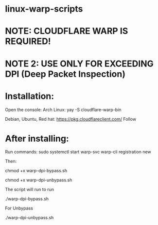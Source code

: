 # linux-warp-scripts
# NOTE: CLOUDFLARE WARP IS REQUIRED!
# NOTE 2: USE ONLY FOR EXCEEDING DPI (Deep Packet Inspection)

# Installation:
Open the console:
Arch Linux: yay -S cloudflare-warp-bin

Debian, Ubuntu, Red hat:
https://pkg.cloudflareclient.com/
Follow

# After installing:
Run commands:
sudo systemctl start warp-svc
warp-cli registration new

Then:

chmod +x warp-dpi-bypass.sh

chmod +x warp-dpi-unbypass.sh

The script will run to run

./warp-dpi-bypass.sh

For Unbypass

./warp-dpi-unbypass.sh
